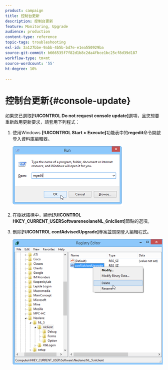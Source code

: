 ```yaml
---
product: campaign
title: 控制台更新
description: 控制台更新
feature: Monitoring, Upgrade
audience: production
content-type: reference
topic-tags: troubleshooting
exl-id: 3a127bbe-9abb-4b5b-bd7e-e1ea550929ba
source-git-commit: b666535f7f82d1b8c2da4fbce1bc25cf8d39d187
workflow-type: tm+mt
source-wordcount: '55'
ht-degree: 10%

---
```


# 控制台更新{#console-update}



如果您已選取&#x200B;**[!UICONTROL Do not request console update]**&#x200B;選項，且您想要重新啟用更新要求，請套用下列程式：

1. 使用Windows **[!UICONTROL Start > Execute]**&#x200B;功能表中的&#x200B;**regedit**&#x200B;命令開啟登入資料庫編輯器。

   ![](assets/ncs_console_update_1.png)

1. 在樹狀結構中，顯示&#x200B;**[!UICONTROL HKEY_CURRENT_USERSoftwareneolaneNL_6nlclient]**&#x200B;節點的選項。
1. 刪除&#x200B;**[!UICONTROL confAdvisedUpgrade]**&#x200B;專案並關閉登入編輯程式。

   ![](assets/ncs_console_update_2.png)
